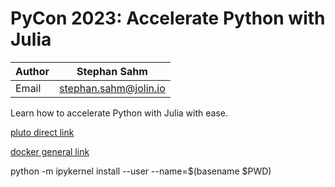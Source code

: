 # PyCon 2023: Accelerate Python with Julia

| Author | Stephan Sahm |
| ------ | ------------ |
| Email  | stephan.sahm@jolin.io |


Learn how to accelerate Python with Julia with ease.


[pluto direct link](https://mybinder.org/v2/gh/jolin-io/workshop-accelerate-Python-with-Julia/main?urlpath=pluto/open?path=/home/jovyan/02introduction-pluto.jl)

[docker general link](https://mybinder.org/v2/gh/jolin-io/workshop-accelerate-Python-with-Julia/main)

python -m ipykernel install --user --name=$(basename $PWD)